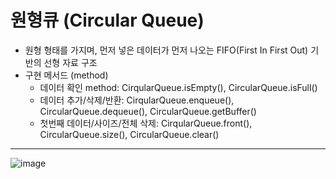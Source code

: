 # 원형큐 (Circular Queue)

- 원형 형태를 가지며, 먼저 넣은 데이터가 먼저 나오는 FIFO(First In First Out) 기반의 선형 자료 구조
- 구현 메서드 (method)
  - 데이터 확인 method: CirqularQueue.isEmpty(), CircularQueue.isFull()
  - 데이터 추가/삭제/반환: CirqularQueue.enqueue(), CircularQueue.dequeue(), CircularQueue.getBuffer()
  - 첫번째 데이터/사이즈/전체 삭제: CirqularQueue.front(), CircularQueue.size(), CircularQueue.clear()


--- 

![image](https://user-images.githubusercontent.com/121809824/227263799-0c81e229-72c7-432e-ba20-adbc0c53ca9f.png)



